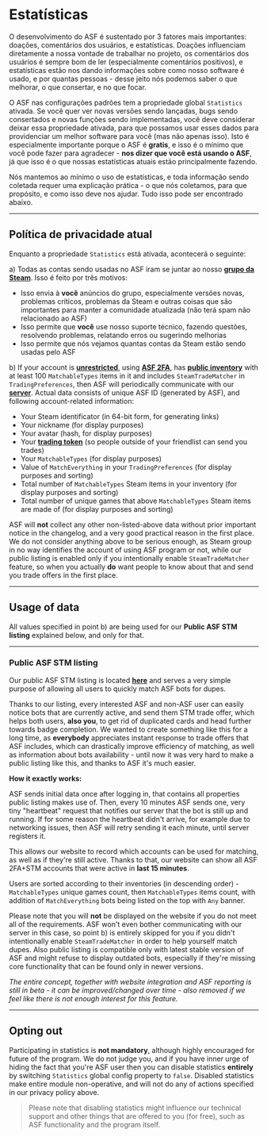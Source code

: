 # Estatísticas

O desenvolvimento do ASF é sustentado por 3 fatores mais importantes: doações, comentários dos usuários, e estatísticas. Doações influenciam diretamente a nossa vontade de trabalhar no projeto, os comentários dos usuários é sempre bom de ler (especialmente comentários positivos), e estatísticas estão nos dando informações sobre como nosso software é usado, e por quantas pessoas - desse jeito nós podemos saber o que melhorar, o que consertar, e no que focar.

O ASF nas configurações padrões tem a propriedade global `Statistics` ativada. Se você quer ver novas versões sendo lançadas, bugs sendo consertados e novas funções sendo implementadas, você deve considerar deixar essa propriedade ativada, para que possamos usar esses dados para providenciar um melhor software para você (mas não apenas isso). Isto é especialmente importante porque o ASF é **gratis**, e isso é o mínimo que você pode fazer para agradecer - **nos dizer que você está usando o ASF**, já que isso é o que nossas estatísticas atuais estão principalmente fazendo.

Nós mantemos ao mínimo o uso de estatísticas, e toda informação sendo coletada requer uma explicação prática - o que nós coletamos, para que propósito, e como isso deve nos ajudar. Tudo isso pode ser encontrado abaixo.

* * *

## Política de privacidade atual

Enquanto a propriedade `Statistics` está ativada, acontecerá o seguinte:

a) Todas as contas sendo usadas no ASF iram se juntar ao nosso **[grupo da Steam](https://steamcommunity.com/groups/ascfarm)**. Isso é feito por três motivos:

* Isso envia à **você** anúncios do grupo, especialmente versões novas, problemas críticos, problemas da Steam e outras coisas que são importantes para manter a comunidade atualizada (não terá spam não relacionado ao ASF)
* Isso permite que **você** use nosso suporte técnico, fazendo questões, resolvendo problemas, relatando erros ou sugerindo melhorias
* Isso permite que nós vejamos quantas contas da Steam estão sendo usadas pelo ASF

b) If your account is **[unrestricted](https://support.steampowered.com/kb_article.php?ref=3330-IAGK-7663)**, using **[ASF 2FA](https://github.com/JustArchi/ArchiSteamFarm/wiki/Two-factor-authentication#asf-2fa)**, has **[public inventory](https://steamcommunity.com/my/edit/settings)** with at least 100 `MatchableTypes` items in it and includes `SteamTradeMatcher` in `TradingPreferences`, then ASF will periodically communicate with our **[server](https://asf.justarchi.net)**. Actual data consists of unique ASF ID (generated by ASF), and following account-related information:

* Your Steam identificator (in 64-bit form, for generating links)
* Your nickname (for display purposes)
* Your avatar (hash, for display purposes)
* Your **[trading token](https://steamcommunity.com/my/tradeoffers/privacy)** (so people outside of your friendlist can send you trades)
* Your `MatchableTypes` (for display purposes)
* Value of `MatchEverything` in your `TradingPreferences` (for display purposes and sorting)
* Total number of `MatchableTypes` Steam items in your inventory (for display purposes and sorting)
* Total number of unique games that above `MatchableTypes` Steam items are made of (for display purposes and sorting)

ASF will **not** collect any other non-listed-above data without prior important notice in the changelog, and a very good practical reason in the first place. We do not consider anything above to be serious enough, as Steam group in no way identifies the account of using ASF program or not, while our public listing is enabled only if you intentionally enable `SteamTradeMatcher` feature, so when you actually **do** want people to know about that and send you trade offers in the first place.

* * *

## Usage of data

All values specified in point b) are being used for our **Public ASF STM listing** explained below, and only for that.

* * *

### Public ASF STM listing

Our public ASF STM listing is located **[here](https://asf.justarchi.net/STM)** and serves a very simple purpose of allowing all users to quickly match ASF bots for dupes.

Thanks to our listing, every interested ASF and non-ASF user can easily notice bots that are currently active, and send them STM trade offer, which helps both users, **also you**, to get rid of duplicated cards and head further towards badge completion. We wanted to create something like this for a long time, as **everybody** appreciates instant response to trade offers that ASF includes, which can drastically improve efficiency of matching, as well as information about bots availability - until now it was very hard to make a public listing like this, and thanks to ASF it's much easier.

**How it exactly works:**

ASF sends initial data once after logging in, that contains all properties public listing makes use of. Then, every 10 minutes ASF sends one, very tiny "heartbeat" request that notifies our server that the bot is still up and running. If for some reason the heartbeat didn't arrive, for example due to networking issues, then ASF will retry sending it each minute, until server registers it.

This allows our website to record which accounts can be used for matching, as well as if they're still active. Thanks to that, our website can show all ASF 2FA+STM accounts that were active in **last 15 minutes**.

Users are sorted according to their inventories (in descending order) - `MatchableTypes` unique games count, then `MatchableTypes` items count, with addition of `MatchEverything` bots being listed on the top with `Any` banner.

Please note that you will **not** be displayed on the website if you do not meet all of the requirements. ASF won't even bother communicating with our server in this case, so point b) is entirely skipped for you if you didn't intentionally enable `SteamTradeMatcher` in order to help yourself match dupes. Also public listing is compatible only with latest stable version of ASF and might refuse to display outdated bots, especially if they're missing core functionality that can be found only in newer versions.

*The entire concept, together with website integration and ASF reporting is still in beta - it can be improved/changed over time - also removed if we feel like there is not enough interest for this feature.*

* * *

## Opting out

Participating in statistics is **not mandatory**, although highly encouraged for future of the program. We do not judge you, and if you have inner urge of hiding the fact that you're ASF user then you can disable statistics **entirely** by switching `Statistics` global config property to `false`. Disabled statistics make entire module non-operative, and will not do any of actions specified in our privacy policy above.

> Please note that disabling statistics might influence our technical support and other things that are offered to you (for free), such as ASF functionality and the program itself.